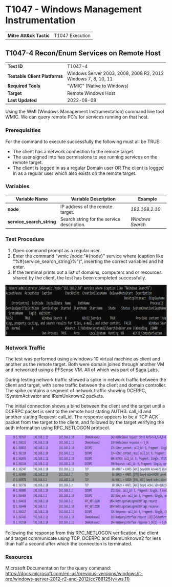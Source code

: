 # T1047 - Windows Management Instrumentation
|||
|-|-|
|**Mitre Att&ck Tactic**|T1047 Execution|



## T1047-4 Recon/Enum Services on Remote Host
|||
|-|-|
|**Test ID**|T1047-4|
|**Testable Client Platforms**|Windows Server 2003, 2008, 2008 R2, 2012<br>Windows 7, 8, 10, 11|
|**Required Tools**|"WMIC" (Native to Windows)|
|**Target**|Remote Windows Host|
|**Last Updated**|2022-08-08|

Using the WMI (Windows Management Instrumentation) command line tool WMIC. We can query remote PC's for services running on that host.

### Prerequisities
For the command to execute successfully the following must all be TRUE:
- The client has a network connection to the remote target.
- The user signed into has permissions to see running services on the remote target.
- The client is logged in as a regular Domain user OR The client is logged in as a regular user which also exists on the remote target.

### Variables
|Variable Name|Variable Description|Example|
|-|-|-|
|**node**|IP address of the remote target.|*192.168.2.10*|
|**service_search_string**|Search string for the service description.|*Windows Search*|

### Test Procedure
1. Open command prompt as a regular user.
2. Enter the command “wmic /node:"#{node}" service where (caption like "%#{service_search_string}%")”, inserting the correct variables and hit enter. 
3. If the terminal prints out a list of domains, computers and or resources shared by the client, the test has been completed successfully.

<img src="T1047-4.png" height="160px">

### Network Traffic
The test was performed using a windows 10 virtual machine as client and another as the remote target. Both were domain joined through another VM and networked using a PFSense VM. All of which was part of Saga Labs.

During testing network traffic showed a spike in network traffic between the client and target, with some traffic between the client and domain controller. The spike contains a segment of network traffic showing DCERPC, ISystemActivator and IRemUnknown2 packets.  

The initial connection shows a bind between the client and the target until a DCERPC packet is sent to the remote host stating AUTH3: call_id and another stating Request: call_id. The response appears to be a TCP ACK packet from the target to the client, and followed by the target verifying the auth information using RPC_NETLOGON protocol. 

<img src="T1047-4-N-Wireshark.png" height="280px">

Following the response from this RPC_NETLOGON verification, the client and target communicate using TCP, DCERPC and IRemUnknown2 for less than half a second after which the connection is terminated. 

### Resources
Microsoft Documentation for the query command: https://docs.microsoft.com/en-us/previous-versions/windows/it-pro/windows-server-2012-r2-and-2012/cc788125(v=ws.11) 